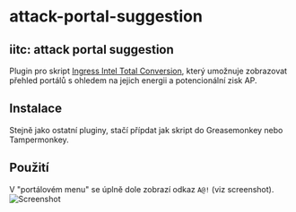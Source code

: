 attack-portal-suggestion
========================

iitc: attack portal suggestion
------------------------------
Plugin pro skript [Ingress Intel Total Conversion](https://github.com/breunigs/ingress-intel-total-conversion), který umožnuje zobrazovat přehled portálů s ohledem na jejich energii a potencionální zisk AP.

Instalace
---------
Stejně jako ostatní pluginy, stačí přípdat jak skript do Greasemonkey nebo Tampermonkey.

Použití
-------
V "portálovém menu" se úplně dole zobrazí odkaz `A@!` (viz screenshot).
![Screenshot](https://github.com/jenscz/attack-portal-suggestion/screenshot_menu.png)
